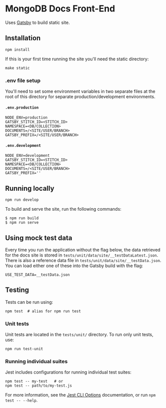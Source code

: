 # MongoDB Docs Front-End

Uses [Gatsby](https://www.gatsbyjs.org/) to build static site.

## Installation

```shell
npm install
```

If this is your first time running the site you'll need the static directory:

```shell
make static
```

### .env file setup

You'll need to set some environment variables in two separate files at the root of this directory for separate production/development environments.

#### `.env.production`
```
NODE_ENV=production
GATSBY_STITCH_ID=<STITCH_ID>
NAMESPACE=<DB/COLLECTION>
DOCUMENTS=/<SITE/USER/BRANCH>
GATSBY_PREFIX=/<SITE/USER/BRANCH>
```

#### `.env.development`
```
NODE_ENV=development
GATSBY_STITCH_ID=<STITCH_ID>
NAMESPACE=<DB/COLLECTION>
DOCUMENTS=/<SITE/USER/BRANCH>
GATSBY_PREFIX=''
```

## Running locally

```shell
npm run develop
```

To build and serve the site, run the following commands:

```shell
$ npm run build
$ npm run serve
```

## Using mock test data

Every time you run the application without the flag below, the data retrieved for the docs site is stored in `tests/unit/data/site/__testDataLatest.json`. There is also a reference data file in `tests/unit/data/site/__testData.json`. You can load either one of these into the Gatsby build with the flag:

```shell
USE_TEST_DATA=__testData.json
```

## Testing
Tests can be run using:

```shell
npm test  # alias for npm run test
```

### Unit tests
Unit tests are located in the `tests/unit/` directory. To run only unit tests, use:

```shell
npm run test-unit
```

### Running individual suites
Jest includes configurations for running individual test suites:

```shell
npm test -- my-test   # or
npm test -- path/to/my-test.js
```

For more information, see the [Jest CLI Options](https://jestjs.io/docs/en/cli) documentation, or run `npm test -- --help`.
